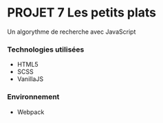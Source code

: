 #  PROJET 7 Les petits plats

Un algorythme de recherche avec JavaScript

### Technologies utilisées

- HTML5
- SCSS
- VanillaJS

### Environnement

- Webpack
